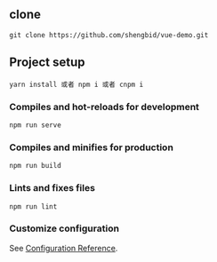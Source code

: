 
## clone
```
git clone https://github.com/shengbid/vue-demo.git
```

## Project setup
```
yarn install 或者 npm i 或者 cnpm i
```

### Compiles and hot-reloads for development
```
npm run serve
```

### Compiles and minifies for production
```
npm run build
```

### Lints and fixes files
```
npm run lint
```

### Customize configuration
See [Configuration Reference](https://cli.vuejs.org/config/).
